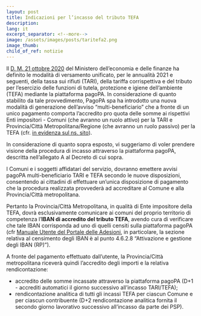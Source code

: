 ```yaml
---
layout: post
title: Indicazioni per l’incasso del tributo TEFA
description:
lang: it
excerpt_separator: <!--more-->
image: /assets/images/posts/taritefa2.png
image_thumb: 
child_of_ref: notizie
---
```


Il [D. M. 21 ottobre 2020](https://www.gazzettaufficiale.it/eli/id/2020/11/06/20A05962/sg) del Ministero dell’economia e delle finanze ha definito le modalità di versamento unificato, per le annualità 2021 e seguenti, della tassa sui rifiuti (TARI), della tariffa corrispettiva e del tributo per l’esercizio delle funzioni di tutela, protezione e igiene dell’ambiente (TEFA) mediante la piattaforma pagoPA. In considerazione di quanto stabilito da tale provvedimento, PagoPA spa ha introdotto una nuova modalità di generazione dell’avviso “multi-beneficiario” che a fronte di un unico pagamento  comporta l’accredito pro quota delle somme ai rispettivi Enti impositori - Comuni (che avranno un ruolo attivo) per la TARI e Provincia/Città Metropolitana/Regione (che avranno un ruolo passivo) per la TEFA (cfr. [in evidenza sul ns. sito](https://www.pagopa.gov.it/it/documentazione/in-evidenza/)).

In considerazione di quanto sopra esposto, vi suggeriamo di voler prendere visione della procedura di incasso attraverso la piattaforma pagoPA, descritta nell’allegato A al Decreto di cui sopra.

I Comuni e i soggetti affidatari del servizio, dovranno emettere avvisi pagoPA multi-beneficiario TARI e TEFA secondo le nuove disposizioni, consentendo ai cittadini di effettuare un’unica disposizione di pagamento che la procedura realizzata provvederà ad accreditare al Comune e alla Provincia/Città metropolitana.

Pertanto la Provincia/Città Metropolitana, in qualità di Ente impositore della TEFA, dovrà esclusivamente comunicare ai comuni del proprio territorio di competenza l’**IBAN di accredito del tributo TEFA**, avendo cura di verificare che tale IBAN corrisponda ad uno di quelli censiti sulla piattaforma pagoPA (cfr [Manuale Utente del Portale delle Adesioni](https://github.com/pagopa/lg-pagopa-docs/raw/master/documentazione_tecnica_collegata/adesione/PdA_ManualeUtente_v3_0.pdf), in particolare, la sezione relativa al censimento degli IBAN è al punto 4.6.2.8 “Attivazione e gestione degli IBAN (RP)”).

A fronte del pagamento effettuato dall’utente, la Provincia/Città metropolitana riceverà quindi l’accredito degli importi e la relativa rendicontazione:

- accredito delle somme incassate attraverso la piattaforma pagoPA (D+1 - accrediti automatici il giorno successivo all’incasso TARI/TEFA);
- rendicontazione analitica di tutti gli incassi TEFA per ciascun Comune e per ciascun contribuente (D+2  rendicontazione analitica fornita il secondo giorno lavorativo successivo all’incasso da parte dei PSP).